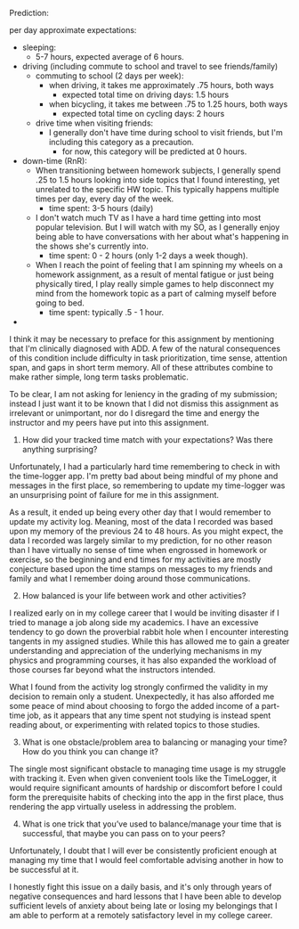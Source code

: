 Prediction:

per day approximate expectations:

- sleeping: 
  + 5-7 hours, expected average of 6 hours.
- driving (including commute to school and travel to see friends/family)
  + commuting to school (2 days per week):
    * when driving, it takes me approximately .75 hours, both ways
      - expected total time on driving days: 1.5 hours
    * when bicycling, it takes me between .75 to 1.25 hours, both ways
      - expected total time on cycling days: 2 hours
  + drive time when visiting friends:
    * I generally don't have time during school to visit friends, but I'm including this category as a precaution.
      - for now, this category will be predicted at 0 hours.
- down-time (RnR):
  + When transitioning between homework subjects, I generally spend .25 to 1.5 hours looking into side topics that I found interesting, yet unrelated to the specific HW topic. This typically happens multiple times per day, every day of the week.
    * time spent: 3-5 hours (daily)
  + I don't watch much TV as I have a hard time getting into most popular television. But I will watch with my SO, as I generally enjoy being able to have conversations with her about what's happening in the shows she's currently into.
    * time spent: 0 - 2 hours (only 1-2 days a week though).
  + When I reach the point of feeling that I am spinning my wheels on a homework assignment, as a result of mental fatigue or just being physically tired, I play really simple games to help disconnect my mind from the homework topic as a part of calming myself before going to bed.
    * time spent: typically .5 - 1 hour.
- 


I think it may be necessary to preface for this assignment by mentioning that I'm clinically diagnosed with ADD. A few of the natural consequences of this condition include difficulty in task prioritization, time sense, attention span, and gaps in short term memory. All of these attributes combine to make rather simple, long term tasks problematic. 

To be clear, I am not asking for leniency in the grading of my submission; instead I just want it to be known that I did not dismiss this assignment as irrelevant or unimportant, nor do I disregard the time and energy the instructor and my peers have put into this assignment.

1. How did your tracked time match with your expectations? Was there anything surprising?

Unfortunately, I had a particularly hard time remembering to check in with the time-logger app. I'm pretty bad about being mindful of my phone and messages in the first place, so remembering to update my time-logger was an unsurprising point of failure for me in this assignment. 

As a result, it ended up being every other day that I would remember to update my activity log. Meaning, most of the data I recorded was based upon my memory of the previous 24 to 48 hours. As you might expect, the data I recorded was largely similar to my prediction, for no other reason than I have virtually no sense of time when engrossed in homework or exercise, so the beginning and end times for my activities are mostly conjecture based upon the time stamps on messages to my friends and family and what I remember doing around those communications.

2. How balanced is your life between work and other activities?

I realized early on in my college career that I would be inviting disaster if I tried to manage a job along side my academics. I have an excessive tendency to go down the proverbial rabbit hole when I encounter interesting tangents in my assigned studies. While this has allowed me to gain a greater understanding and appreciation of the underlying mechanisms in my physics and programming courses, it has also expanded the workload of those courses far beyond what the instructors intended.

What I found from the activity log strongly confirmed the validity in my decision to remain only a student. Unexpectedly, it has also afforded me some peace of mind about choosing to forgo the added income of a part-time job, as it appears that any time spent not studying is instead spent reading about, or experimenting with related topics to those studies.

3. What is one obstacle/problem area to balancing or managing your time? How do you think you can change it?

The single most significant obstacle to managing time usage is my struggle with tracking it. Even when given convenient tools like the TimeLogger, it would require significant amounts of hardship or discomfort before I could form the prerequisite habits of checking into the app in the first place, thus rendering the app virtually useless in addressing the problem.

4. What is one trick that you’ve used to balance/manage your time that is successful, that maybe you can pass on to your peers?

Unfortunately, I doubt that I will ever be consistently proficient enough at managing my time that I would feel comfortable advising another in how to be successful at it. 

I honestly fight this issue on a daily basis, and it's only through years of negative consequences and hard lessons that I have been able to develop sufficient levels of anxiety about being late or losing my belongings that I am able to perform at a remotely satisfactory level in my college career.


